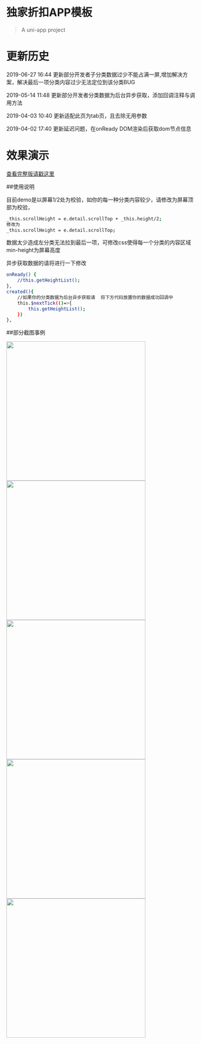 # 独家折扣APP模板

> A uni-app project

# 更新历史

2019-06-27 16:44
更新部分开发者子分类数据过少不能占满一屏,增加解决方案，解决最后一项分类内容过少无法定位到该分类BUG


2019-05-14 11:48
更新部分开发者分类数据为后台异步获取，添加回调注释与调用方法


2019-04-03 10:40
更新适配此页为tab页，且去除无用参数


2019-04-02 17:40
更新延迟问题，在onReady DOM渲染后获取dom节点信息
# 效果演示

[查看完整版请戳这里](http://down.kiwifruits.cn)



##使用说明

目前demo是以屏幕1/2处为校验，如你的每一种分类内容较少，请修改为屏幕顶部为校验，

``` bash
_this.scrollHeight = e.detail.scrollTop + _this.height/2;
修改为
_this.scrollHeight = e.detail.scrollTop;

```

数据太少造成左分类无法拉到最后一项，可修改css使得每一个分类的内容区域min-height为屏幕高度

异步获取数据的请将进行一下修改
``` bash
onReady() {
	//this.getHeightList();
},
created(){
	//如果你的分类数据为后台异步获取请	将下方代码放置你的数据成功回调中
	this.$nextTick(()=>{
		this.getHeightList();
	})
},
```

##部分截图事例

<img src="https://raw.githubusercontent.com/wkiwi/wkiwi-djzk/master/demo.png" width="365" />
<img src="https://raw.githubusercontent.com/wkiwi/wkiwi-djzk/master/demo2.png" width="365" />
<img src="https://raw.githubusercontent.com/wkiwi/wkiwi-djzk/master/demo3.png" width="365" />
<img src="https://raw.githubusercontent.com/wkiwi/wkiwi-djzk/master/demo4.gif" width="365" />
<img src="https://raw.githubusercontent.com/wkiwi/wkiwi-djzk/master/demo5.png" width="365" />
